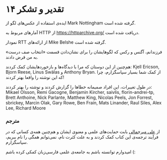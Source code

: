 # ۱۴ تقدیر و تشکر

ایده‌ی استفاده از عکس‌های لگو از Mark Nottingham گرفته شده است.

آمارهای مربوط به HTTP از https://httparchive.org/ دریافت شده است.

نمودار RTT از ارائه‌های Mike Belshe گرفته شده است.

فرزندانم، آگنس و رکس که لگو‌هایشان را برای نشان‌دادن قسمت «انتخاب صف درست» به من قرض دادند.

هم‌چنین از این دوستان که مرا با دیدگاه‌ها و بازخوردهایشان کمک کردند: Kjell Ericson, Bjorn Reese, Linus Swälas و Anthony Bryan. از کمک شما بسیار سپاسگزارم، چرا که این نوشته را واقعا بهتر کردند!

در طول تغییرات، این افراد صمیمانه خطاها را گزارش کردند و نوشته را بهتر کردند: Mikael Olsson, Remi Gacogne, Benjamin Kircher, saivlis, florin-andrei-tp, Brett Anthoine, Nick Parlante, Matthew King, Nicolas Peels, Jon Forrest, sbrickey, Marcin Olak, Gary Rowe, Ben Frain, Mats Linander, Raul Siles, Alex Lee, Richard Moore

### مترجم
از [علی میرجمالی](https://twitter.com/AliMirjamali) بابت حمایت‌های علمی و معنوی ایشان و هم‌چنین همه‌ی کسانی که در فرآیند ترجمه‌ی این کتاب کمک کردند و به علت کثرت نام، نمی‌توانم همگی را نام ببریم، سپاسگزارم.

امیدوارم توانسته باشم به جامعه‌ی علمی فارسی‌زبان کمکی کرده باشم (: